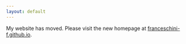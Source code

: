 ```yaml
---
layout: default
---
```


My website has moved. Please visit the new homepage at [franceschini-f.github.io](https://franceschini-f.github.io/).